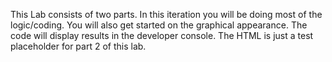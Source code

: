 This Lab consists of two parts.
In this iteration you will be doing most of the logic/coding.
You will also get started on the graphical appearance.
The code will display results in the developer console.
The HTML is just a test placeholder for part 2 of this lab.